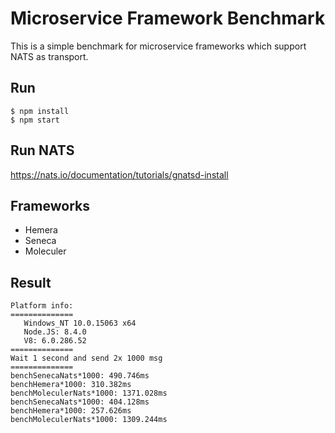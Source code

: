 # Microservice Framework Benchmark
This is a simple benchmark for microservice frameworks which support NATS as transport.

## Run

```
$ npm install
$ npm start
```

## Run NATS

https://nats.io/documentation/tutorials/gnatsd-install

## Frameworks

- Hemera
- Seneca
- Moleculer

## Result

```
Platform info:
==============
   Windows_NT 10.0.15063 x64
   Node.JS: 8.4.0
   V8: 6.0.286.52
==============
Wait 1 second and send 2x 1000 msg
==============
benchSenecaNats*1000: 490.746ms
benchHemera*1000: 310.382ms
benchMoleculerNats*1000: 1371.028ms
benchSenecaNats*1000: 404.128ms
benchHemera*1000: 257.626ms
benchMoleculerNats*1000: 1309.244ms
```